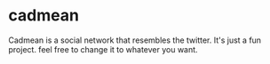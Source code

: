 # cadmean

Cadmean is a social network that resembles the twitter.
It's just a fun project. feel free to change it to whatever you want.
